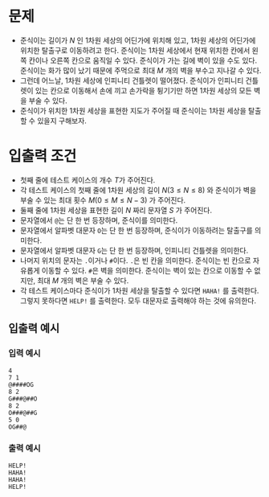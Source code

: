 # 문제
* 준식이는 길이가 $N$ 인 1차원 세상의 어딘가에 위치해 있고, 1차원 세상의 어딘가에 위치한 탈출구로 이동하려고 한다. 준식이는 1차원 세상에서 현재 위치한 칸에서 왼쪽 칸이나 오른쪽 칸으로 움직일 수 있다. 준식이가 가는 길에 벽이 있을 수도 있다. 준식이는 화가 많이 났기 때문에 주먹으로 최대 $M$ 개의 벽을 부수고 지나갈 수 있다.
* 그런데 어느날, 1차원 세상에 인피니티 건틀렛이 떨어졌다. 준식이가 인피니티 건틀렛이 있는 칸으로 이동해서 손에 끼고 손가락을 튕기기만 하면 1차원 세상의 모든 벽을 부술 수 있다.
* 준식이가 위치한 1차원 세상을 표현한 지도가 주어질 때 준식이는 1차원 세상을 탈출할 수 있을지 구해보자.
   
# 입출력 조건
* 첫째 줄에 테스트 케이스의 개수 $T$가 주어진다.
* 각 테스트 케이스의 첫째 줄에 1차원 세상의 길이 $N(3\le N\le 8)$ 와 준식이가 벽을 부술 수 있는 최대 횟수 $M(0\le M\le N-3)$ 가 주어진다.
* 둘째 줄에 1차원 세상을 표현한 길이 $N$ 짜리 문자열 $S$ 가 주어진다.
* 문자열에서 `@`는 단 한 번 등장하며, 준식이를 의미한다.
* 문자열에서 알파벳 대문자 `O`는 단 한 번 등장하며, 준식이가 이동하려는 탈출구를 의미한다.
* 문자열에서 알파벳 대문자 `G`는 단 한 번 등장하며, 인피니티 건틀렛을 의미한다.
* 나머지 위치의 문자는 `.`이거나 `#`이다. `.`은 빈 칸을 의미한다. 준식이는 빈 칸으로 자유롭게 이동할 수 있다. `#`은 벽을 의미한다. 준식이는 벽이 있는 칸으로 이동할 수 없지만, 최대 $M$ 개의 벽은 부술 수 있다.
* 각 테스트 케이스마다 준식이가 1차원 세상을 탈출할 수 있다면 `HAHA!` 를 출력한다. 그렇지 못하다면 `HELP!` 를 출력한다. 모두 대문자로 출력해야 하는 것에 유의한다.
   
## 입출력 예시
### 입력 예시
```
4
7 1
@####OG
8 2
G###@##O
8 2
O###@##G
5 0
OG##@
```
### 출력 예시
```
HELP!
HAHA!
HAHA!
HELP!
```
